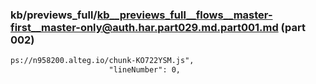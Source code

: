 ### kb/previews_full/kb__previews_full__flows__master-first__master-only@auth.har.part029.md.part001.md (part 002)

```md
ps://n958200.alteg.io/chunk-KO722YSM.js",
                      "lineNumber": 0,
           
```

```
